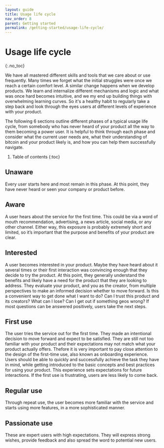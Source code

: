 ```yaml
---
layout: guide
title: Usage life cycle
nav_order: 8
parent: Getting started
permalink: /getting-started/usage-life-cycle/
---
```


# Usage life cycle
{:.no_toc}

We have all mastered different skills and tools that we care about or use frequently. Many times we forget what the initial struggles were once we reach a certain comfort level. A similar change happens when we develop products. We learn and internalize different mechanisms and logic and what was once hard becomes intuitive, and we my end up building things with overwhelming learning curves. So it's a healthy habit to regularly take a step back and look through the eyes users at different levels of experience with your product.

The following 6 sections outline different phases of a typical usage life cycle, from somebody who has never heard of your product all the way to them becoming a power user. It is helpful to think through each phase and consider what the current user needs are, what their understanding of bitcoin and your product likely is, and how you can help them successfully navigate.

1. Table of contents
{:toc}

## Unaware
Every user starts here and most remain in this phase. At this point, they have never heard or seen your company or product before. 

## Aware
A user hears about the service for the first time. This could be via a word of mouth recommendation, advertising, a news article, social media, or any other channel. Either way, this exposure is probably extremely short and limited, so it’s important that the purpose and benefits of your product are clear.

## Interested
A user becomes interested in your product. Maybe they have heard about it several times or their first interaction was convincing enough that they decide to try the product. At this point, they generally understand the benefits and likely have a need for the product that they are looking to address. They evaluate your product, and you as the creator, from multiple perspectives to make an informed decision whether to move forward. Is this a convenient way to get done what I want to do? Can I trust this product and its creators? What can I lose? Can I get out if something geos wrong? If most questions can be answered positively, users take the next steps.

## First use
The user tries the service out for the first time. They made an intentional decision to move forward and expect to be satisfied. They are still not too familiar with your product and their expectations may not match what your product actually offers. Thefore it is very important to pay close attention to the design of the first-time use, also known as onboarding experience. Users should be able to quickly and successfully achieve the task they have in mind, while getting introduced to the basic concepts and best practices for using your product. This experience sets expectations for future interactions. If the first use is frustrating, users are less likely to come back.

## Regular use
Through repeat use, the user becomes more familiar with the service and starts using more features, in a more sophisticated manner.

## Passionate use
These are expert users with high expectations. They will express strong wishes, provide feedback and also spread the word to potential new users.